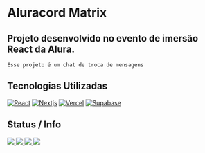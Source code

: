 # Aluracord Matrix
## Projeto desenvolvido no evento de imersão React da Alura.
`Esse projeto é um chat de troca de mensagens`

## Tecnologias Utilizadas
 [![React](https://img.shields.io/badge/React-20232A?style=for-the-badge&logo=react&logoColor=61DAFB)](https://pt-br.reactjs.org/)
 [![Nextjs](https://img.shields.io/badge/Nextjs-20232A?style=for-the-badge&logo=next.js&logoColor=61DAFB)](https://nextjs.org/)
 [![Vercel](https://img.shields.io/badge/Vercel-20232A?style=for-the-badge&logo=vercel&logoColor=61DAFB)](https://vercel.com/login?next=%2Fdashboard)
 [![Supabase](https://img.shields.io/badge/Supabase-20232A?style=for-the-badge&logo=supabase&logoColor=61DAFB)](https://supabase.com/)
  
## Status / Info
[
![](https://img.shields.io/badge/npm-v.8.1.0-blue)
![](https://img.shields.io/github/stars/rickalves/aluracord-matrix.svg)
![](https://img.shields.io/github/commit-activity/w/rickalves/aluracord-matrix.svg)
![](https://img.shields.io/github/license/rickalves/aluracord-matrix.svg)
](https://github.com/rickalves/aluracord-matrix/blob/main/README.md)

